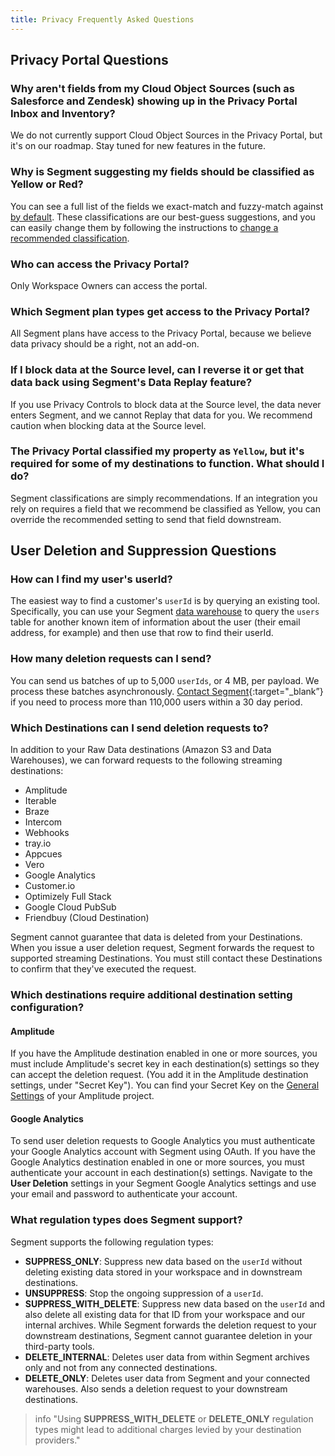 ```yaml
---
title: Privacy Frequently Asked Questions
---
```


## Privacy Portal Questions

### Why aren't fields from my Cloud Object Sources (such as Salesforce and Zendesk) showing up in the Privacy Portal Inbox and Inventory?

We do not currently support Cloud Object Sources in the Privacy Portal, but it's on our roadmap. Stay tuned for new features in the future.

### Why is Segment suggesting my fields should be classified as Yellow or Red?

You can see a full list of the fields we exact-match and fuzzy-match against [by default](/docs/privacy/portal/#default-pii-matchers). These classifications are our best-guess suggestions, and you can easily change them by following the instructions to [change a recommended classification](/docs/privacy/portal/#change-a-recommended-classification).

### Who can access the Privacy Portal?

Only Workspace Owners can access the portal.

### Which Segment plan types get access to the Privacy Portal?

All Segment plans have access to the Privacy Portal, because we believe data
privacy should be a right, not an add-on.

### If I block data at the Source level, can I reverse it or get that data back using Segment's Data Replay feature?

If you use Privacy Controls to block data at the Source level, the data never
enters Segment, and we cannot Replay that data for you. We recommend caution
when blocking data at the Source level.

### The Privacy Portal classified my property as `Yellow`, but it's required for some of my destinations to function. What should I do?

Segment classifications are simply recommendations. If an integration you rely
on requires a field that we recommend be classified as Yellow, you can override
the recommended setting to send that field downstream.

## User Deletion and Suppression Questions

### How can I find my user's userId?

The easiest way to find a customer's `userId` is by querying an existing tool. Specifically, you can use your Segment [data warehouse](https://segment.com/warehouses) to query the `users` table for another known item of information about the user (their email address, for example) and then use that row to find their userId.

### How many deletion requests can I send?
You can send us batches of up to 5,000 `userIds`, or 4 MB, per payload. We process these batches asynchronously. [Contact Segment](https://segment.com/help/contact/){:target="_blank”} if you need to process more than 110,000 users within a 30 day period.

### Which Destinations can I send deletion requests to?

In addition to your Raw Data destinations (Amazon S3 and Data Warehouses), we can forward requests to the following streaming destinations:

- Amplitude
- Iterable
- Braze
- Intercom
- Webhooks
- tray.io
- Appcues
- Vero
- Google Analytics
- Customer.io
- Optimizely Full Stack
- Google Cloud PubSub
- Friendbuy (Cloud Destination)

Segment cannot guarantee that data is deleted from your Destinations. When you issue a user deletion request, Segment forwards the request to supported streaming Destinations. You must still contact these Destinations to confirm that they've executed the request.

### Which destinations require additional destination setting configuration?

#### Amplitude
If you have the Amplitude destination enabled in one or more sources, you must include Amplitude's secret key in each destination(s) settings so they can accept the deletion request. (You add it in the Amplitude destination settings, under "Secret Key"). You can find your Secret Key on the [General Settings](https://help.amplitude.com/hc/en-us/articles/235649848-Settings) of your Amplitude project.

#### Google Analytics
To send user deletion requests to Google Analytics you must authenticate your Google Analytics account with Segment using OAuth. If you have the Google Analytics destination enabled in one or more sources, you must authenticate your account in each destination(s) settings. Navigate to the **User Deletion** settings in your Segment Google Analytics settings and use your email and password to authenticate your account.

### What regulation types does Segment support?

Segment supports the following regulation types:
- **SUPPRESS_ONLY**: Suppress new data based on the `userId` without deleting existing data stored in your workspace and in downstream destinations.
- **UNSUPPRESS**: Stop the ongoing suppression of a `userId`.
- **SUPPRESS_WITH_DELETE**: Suppress new data based on the `userId` and also delete all existing data for that ID from your workspace and our internal archives. While Segment forwards the deletion request to your downstream destinations, Segment cannot guarantee deletion in your third-party tools.
- **DELETE_INTERNAL**: Deletes user data from within Segment archives only and not from any connected destinations.
- **DELETE_ONLY**: Deletes user data from Segment and your connected warehouses. Also sends a deletion request to your downstream destinations.


> info "Using **SUPPRESS_WITH_DELETE** or **DELETE_ONLY** regulation types might lead to additional charges levied by your destination providers."

